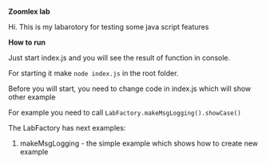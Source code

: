 **Zoomlex lab**

Hi. This is my labarotory for testing some java script features

**How to run**

Just start index.js and you will see the result of function in console. 

For starting it make `node index.js` in the root folder.

Before you will start, you need to change code in index.js which will show other example

For example you need to call `LabFactory.makeMsgLogging().showCase()` 

The LabFactory has next examples:
1. makeMsgLogging - the simple example which shows how to create new example 